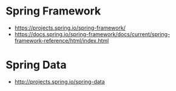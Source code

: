 # Spring Framework
- https://projects.spring.io/spring-framework/
- https://docs.spring.io/spring-framework/docs/current/spring-framework-reference/html/index.html

# Spring Data
- http://projects.spring.io/spring-data
